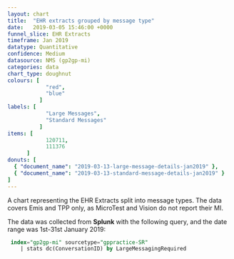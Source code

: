 ```yaml
---
layout: chart
title:  "EHR extracts grouped by message type"
date:   2019-03-05 15:46:00 +0000
funnel_slice: EHR Extracts
timeframe: Jan 2019
datatype: Quantitative
confidence: Medium
datasource: NMS (gp2gp-mi)
categories: data
chart_type: doughnut
colours: [
            "red",
            "blue"
          ]
labels: [
            "Large Messages",
            "Standard Messages"
          ]
items: [
            120711,
            111376
      ]
donuts: [
  { "document_name": "2019-03-13-large-message-details-jan2019" },
  { "document_name": "2019-03-13-standard-message-details-jan2019" }
] 
---
```

A chart representing the EHR Extracts split into message types. The data covers Emis and TPP only, as MicroTest and Vision do not report their MI.

The data was collected from **Splunk** with the following query, and the date range was 1st-31st January 2019:

```sql
 index="gp2gp-mi" sourcetype="gppractice-SR"
    | stats dc(ConversationID) by LargeMessagingRequired
```
